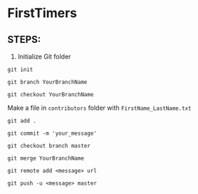 # FirstTimers
## STEPS:
1. Initialize Git folder
```
git init
```
```
git branch YourBranchName
```
```
git checkout YourBranchName
```
Make a file in ```contributors``` folder with ```FirstName_LastName.txt```
```
git add .
```
```
git commit -m 'your_message'
```
```
git checkout branch master
```
```
git merge YourBranchName
```
```
git remote add <message> url
```
```
git push -u <message> master
```
